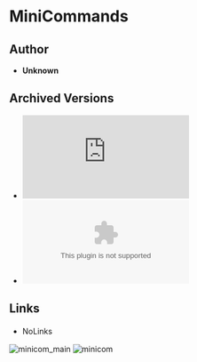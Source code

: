 <detail>

# MiniCommands  
  
>
  
## Author 
- **Unknown** 

## Archived Versions 
- ![MiniCommands - 1.0](https://github.com/masato462/Minicraft-Rebuild-and-Mod-Archives/raw/master/minicraft_archives/Minicraft%20Mods/Minicommands/MiniCommands%20V1.0.jar) 
- ![MiniCommands - Source Code](https://github.com/masato462/Minicraft-Rebuild-and-Mod-Archives/raw/master/minicraft_archives/Minicraft%20Mods/Minicommands/Minicommands_src.zip) 

## Links
- NoLinks　　  

![minicom_main](https://github.com/masato462/Minicraft-Rebuild-and-Mod-Archives/blob/master/minicraft_archives/readme_shot/minicom_main.png)
![minicom](https://github.com/masato462/Minicraft-Rebuild-and-Mod-Archives/blob/master/minicraft_archives/readme_shot/minicom.png)
</detail>
<p>

<detail>